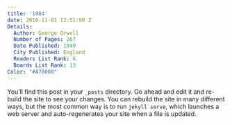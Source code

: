 ```yaml
---
title: '1984'
date: 2016-11-01 12:51:00 Z
Details:
  Author: George Orwell
  Number of Pages: 267
  Date Published: 1949
  City Published: England
  Readers List Rank: 6
  Boards List Rank: 13
Color: "#A70000"
---
```


You’ll find this post in your `_posts` directory. Go ahead and edit it and re-build the site to see your changes. You can rebuild the site in many different ways, but the most common way is to run `jekyll serve`, which launches a web server and auto-regenerates your site when a file is updated.
